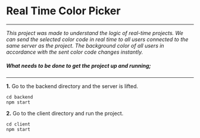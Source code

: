 # Real Time Color Picker
---

_This project was made to understand the logic of real-time projects. We can send the selected color code in real time to all users connected to the same server as the project. The background color of all users in accordance with the sent color code changes instantly._

##### What needs to be done to get the project up and running;
---
**1.** Go to the backend directory and the server is lifted.

```
cd backend
npm start
```

**2.** Go to the client directory and run the project.

```
cd client
npm start
```
